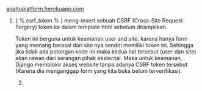 [apaituplatform.herokuapp.com]()

1. { % csrf_token % } meng-insert sebuah CSRF (Cross-Site Request Forgery) token ke dalam template html sebelum ditampilkan.

	Token ini berguna untuk keamanan user and site, karena hanya form yang memang berasal dari site nya sendiri memiliki token ini. Sehingga jika tidak ada potongan kode ini maka kedua hal tersebut (user dan site) akan rawan dari serangan pihak eksternal. Maka untuk keamanan, Django memblokir akses website tanpa adanya CSRF token tersebut (Karena dia menganggap form yang kita buka belum terverifikasi).
	
	2. 